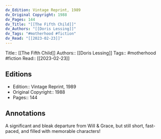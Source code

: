 ```yaml
---
dv_Edition: Vintage Reprint, 1989
dv_Original Copyright: 1988
dv_Pages: 144
dv_Title: "[[The Fifth Child]]"
dv_Authors: "[[Doris Lessing]]"
dv_Tags: "#motherhood #fiction"
dv_Read: "[[2023-02-23]]"
---
```

Title:: [[The Fifth Child]]
Authors:: [[Doris Lessing]]
Tags:: #motherhood #fiction 
Read:: [[2023-02-23]]

## Editions
- Edition:: Vintage Reprint, 1989
- Original Copyright:: 1988
- Pages:: 144

## Annotations

A significant and bleak departure from Will & Grace, but still short, fast-paced, and filled with memorable characters!